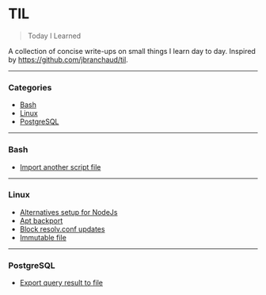 # TIL

> Today I Learned

A collection of concise write-ups on small things I learn day to day. Inspired by https://github.com/jbranchaud/til.

---

### Categories

* [Bash](#bash)
* [Linux](#linux)
* [PostgreSQL](#postgresql)


---

### Bash

- [Import another script file](bash/import.md)

---

### Linux

- [Alternatives setup for NodeJs](linux/alternatives.md)
- [Apt backport](linux/apt-backport.md)
- [Block resolv.conf updates](linux/resolv-conf.md)
- [Immutable file](linux/immutable-file.md)

---

### PostgreSQL

- [Export query result to file](postgres/export-query-file.md)